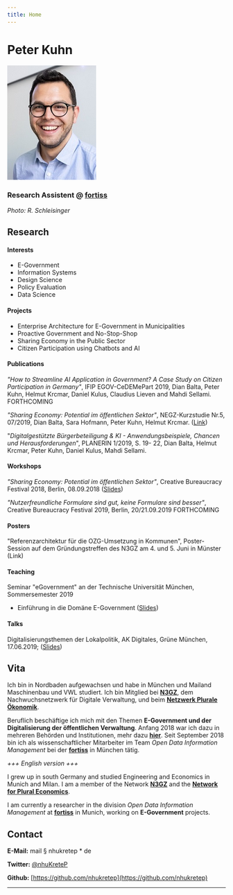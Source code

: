 ```yaml
---
title: Home
---
```


# Peter Kuhn

![profilpic](.\profilpic.jpg)

### Research Assistent @ [fortiss](https://fortiss.org)

*Photo: R. Schleisinger*

## Research

#### Interests

* E-Government
* Information Systems
* Design Science
* Policy Evaluation 
* Data Science

#### Projects

* Enterprise Architecture for E-Government in Municipalities
* Proactive Government and No-Stop-Shop
* Sharing Economy in the Public Sector
* Citizen Participation using Chatbots and AI

#### Publications

*"How to Streamline AI Application in Government? A Case Study on Citizen Participation in Germany"*, IFIP EGOV-CeDEMePart 2019, Dian Balta, Peter Kuhn, Helmut Krcmar, Daniel Kulus, Claudius Lieven and Mahdi Sellami. FORTHCOMING

*"Sharing Economy: Potential im öffentlichen Sektor"*, NEGZ-Kurzstudie Nr.5, 07/2019, Dian Balta, Sara Hofmann, Peter Kuhn, Helmut Krcmar. ([Link](https://negz.org/projekte-publikationen/))

"*Digitalgestützte Bürgerbeteiligung & KI - Anwendungsbeispiele, Chancen und Herausforderungen*", PLANERIN 1/2019, S. 19- 22, Dian Balta, Helmut Krcmar, Peter Kuhn, Daniel Kulus, Mahdi Sellami.

#### Workshops

*"Sharing Economy: Potential im öffentlichen Sektor"*, Creative Bureaucracy Festival 2018, Berlin, 08.09.2018 ([Slides](https://www.slideshare.net/PeterKuhn22/sharing-economy-potential-im-ffentlichen-sektor))

*"Nutzerfreundliche Formulare sind gut, keine Formulare sind besser"*, Creative Bureaucracy Festival 2019, Berlin, 20/21.09.2019 FORTHCOMING 

#### Posters

"Referenzarchitektur für die OZG-Umsetzung in Kommunen", Poster-Session auf dem Gründungstreffen des N3GZ am 4. und 5. Juni in Münster (Link)

#### Teaching

Seminar "eGovernment" an der Technische Universität München, Sommersemester 2019
* Einführung in die Domäne E-Government ([Slides](https://speakerdeck.com/nhukretep/einfuhrung-e-government))

#### Talks

Digitalisierungsthemen der Lokalpolitik, AK Digitales, Grüne München, 17.06.2019; ([Slides](https://speakerdeck.com/nhukretep/digitalisierungsthemen-der-lokalpolitik))

## Vita

Ich bin in Nordbaden aufgewachsen und habe in München und Mailand Maschinenbau und VWL studiert. Ich bin Mitglied bei **[N3GZ](https://n3gz.org/)**, dem Nachwuchsnetzwerk für Digitale Verwaltung, und beim **[Netzwerk Plurale Ökonomik](https://www.plurale-oekonomik.de/netzwerk-plurale-oekonomik/)**.

Beruflich beschäftige ich mich mit den Themen **E-Government und der Digitalisierung der öffentlichen Verwaltung**. Anfang 2018 war ich dazu in mehreren Behörden und Institutionen, mehr dazu [**hier**](https://nhukretep.github.io/eGov-blog/). Seit September 2018 bin ich als wissenschaftlicher Mitarbeiter im Team *Open Data Information Management* bei der [**fortiss**](https://www.fortiss.org) in München tätig.

*+++ English version +++*

I grew up in south Germany and studied Engineering and Economics in Munich and Milan. I am a member of the Network **[N3GZ](https://n3gz.org/)** and the [**Network for Plural Economics**](https://www.exploring-economics.org/en/).

I am currently a researcher in the division *Open Data Information Management* at [**fortiss**](https://www.fortiss.org/en/home/) in Munich, working on **E-Government** projects.

## Contact

**E-Mail:** mail § nhukretep * de

**Twitter:** [@nhuKreteP](https://twitter.com/nhukretep)

**Github:** [https://github.com/nhukretep](https://github.com/nhukretep)

---